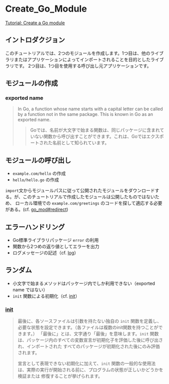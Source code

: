 # Create_Go_Module
[Tutorial: Create a Go module](https://go.dev/doc/tutorial/create-module)

## イントロダクジョン
このチュートリアルでは、2つのモジュールを作成します。1つ目は、他のライブラリまたはアプリケーションによってインポートされることを目的としたライブラリです。
2つ目は、1つ目を使用する呼び出し元アプリケーションです。

## モジュールの作成

### exported name

> In Go, a function whose name starts with a capital letter can be called by a function not in the same package.
> This is known in Go as an exported name.
> > Goでは、名前が大文字で始まる関数は、同じパッケージに含まれていない関数から呼び出すことができます。これは、Goではエクスポートされた名前として知られています。

## モジュールの呼び出し

- `example.com/hello` の作成
- `hello/hello.go` の作成

`import`文からモジュールパスに従って公開されたモジュールをダウンロードする。が、このチュートリアルで作成したモジュールは公開したものではないため、
ローカル環境での `example.com/greetings` のコードを探して適応する必要がある。(cf. [go_mod#redirect](./doc/go_mod.md#redirect))

## エラーハンドリング

- Go標準ライブラリパッケージ `error` の利用
- 関数から2つめの返り値としてエラーを出力
- ログメッセージの記述（cf. [log](./doc/log_pkg.md)）

## ランダム

- 小文字で始まるメソッドはパッケージ内でしか利用できない（exported name ではない）
- `init` 関数による初期化（cf. [init](#init)）

### [init](https://go.dev/doc/effective_go#init)

> 最後に、各ソースファイルは引数を持たない独自の `init` 関数を定義し、必要な状態を設定できます。（各ファイルは複数のinit関数を持つことができます。）
> 「最後に」とは、文字通り「最後」を意味します。`init` 関数は、パッケージ内のすべての変数宣言が初期化子を評価した後に呼び出され、インポートされた
> すべてのパッケージが初期化された後にのみ評価されます。
> 
> 宣言として表現できない初期化に加えて、`init` 関数の一般的な使用法は、実際の実行が開始される前に、プログラムの状態が正しいかどうかを検証または
> 修復することが挙げられます。



